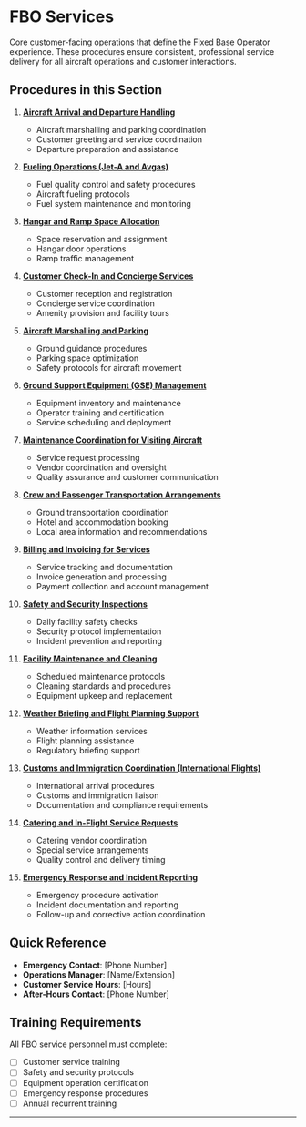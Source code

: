 # FBO Services

Core customer-facing operations that define the Fixed Base Operator experience. These procedures ensure consistent, professional service delivery for all aircraft operations and customer interactions.

## Procedures in this Section

1. **[Aircraft Arrival and Departure Handling](01-aircraft-arrival-departure-handling.md)**
   - Aircraft marshalling and parking coordination
   - Customer greeting and service coordination
   - Departure preparation and assistance

2. **[Fueling Operations (Jet-A and Avgas)](02-fueling-operations.md)**
   - Fuel quality control and safety procedures
   - Aircraft fueling protocols
   - Fuel system maintenance and monitoring

3. **[Hangar and Ramp Space Allocation](03-hangar-ramp-space-allocation.md)**
   - Space reservation and assignment
   - Hangar door operations
   - Ramp traffic management

4. **[Customer Check-In and Concierge Services](04-customer-checkin-concierge.md)**
   - Customer reception and registration
   - Concierge service coordination
   - Amenity provision and facility tours

5. **[Aircraft Marshalling and Parking](05-aircraft-marshalling-parking.md)**
   - Ground guidance procedures
   - Parking space optimization
   - Safety protocols for aircraft movement

6. **[Ground Support Equipment (GSE) Management](06-gse-management.md)**
   - Equipment inventory and maintenance
   - Operator training and certification
   - Service scheduling and deployment

7. **[Maintenance Coordination for Visiting Aircraft](07-maintenance-coordination-visiting.md)**
   - Service request processing
   - Vendor coordination and oversight
   - Quality assurance and customer communication

8. **[Crew and Passenger Transportation Arrangements](08-transportation-arrangements.md)**
   - Ground transportation coordination
   - Hotel and accommodation booking
   - Local area information and recommendations

9. **[Billing and Invoicing for Services](09-billing-invoicing-services.md)**
   - Service tracking and documentation
   - Invoice generation and processing
   - Payment collection and account management

10. **[Safety and Security Inspections](10-safety-security-inspections.md)**
    - Daily facility safety checks
    - Security protocol implementation
    - Incident prevention and reporting

11. **[Facility Maintenance and Cleaning](11-facility-maintenance-cleaning.md)**
    - Scheduled maintenance protocols
    - Cleaning standards and procedures
    - Equipment upkeep and replacement

12. **[Weather Briefing and Flight Planning Support](12-weather-flight-planning-support.md)**
    - Weather information services
    - Flight planning assistance
    - Regulatory briefing support

13. **[Customs and Immigration Coordination (International Flights)](13-customs-immigration-coordination.md)**
    - International arrival procedures
    - Customs and immigration liaison
    - Documentation and compliance requirements

14. **[Catering and In-Flight Service Requests](14-catering-inflight-services.md)**
    - Catering vendor coordination
    - Special service arrangements
    - Quality control and delivery timing

15. **[Emergency Response and Incident Reporting](15-emergency-response-incident-reporting.md)**
    - Emergency procedure activation
    - Incident documentation and reporting
    - Follow-up and corrective action coordination

## Quick Reference
- **Emergency Contact**: [Phone Number]
- **Operations Manager**: [Name/Extension]
- **Customer Service Hours**: [Hours]
- **After-Hours Contact**: [Phone Number]

## Training Requirements
All FBO service personnel must complete:
- [ ] Customer service training
- [ ] Safety and security protocols
- [ ] Equipment operation certification
- [ ] Emergency response procedures
- [ ] Annual recurrent training

---